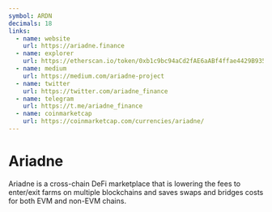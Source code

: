 ```yaml
---
symbol: ARDN
decimals: 18
links:
  - name: website
    url: https://ariadne.finance
  - name: explorer
    url: https://etherscan.io/token/0xb1c9bc94aCd2fAE6aABf4ffae4429B93512a81D2
  - name: medium
    url: https://medium.com/ariadne-project
  - name: twitter
    url: https://twitter.com/ariadne_finance
  - name: telegram
    url: https://t.me/ariadne_finance
  - name: coinmarketcap
    url: https://coinmarketcap.com/currencies/ariadne/
---
```


# Ariadne

Ariadne is a cross-chain DeFi marketplace that is lowering the fees to enter/exit farms on multiple blockchains and saves swaps and bridges costs for both EVM and non-EVM chains.
